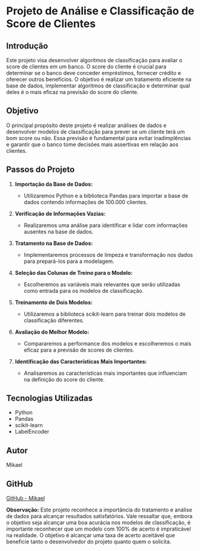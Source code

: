 # Projeto de Análise e Classificação de Score de Clientes

## Introdução
Este projeto visa desenvolver algoritmos de classificação para avaliar o score de clientes em um banco. O score do cliente é crucial para determinar se o banco deve conceder empréstimos, fornecer crédito e oferecer outros benefícios. O objetivo é realizar um tratamento eficiente na base de dados, implementar algoritmos de classificação e determinar qual deles é o mais eficaz na previsão do score do cliente.

## Objetivo
O principal propósito deste projeto é realizar análises de dados e desenvolver modelos de classificação para prever se um cliente terá um bom score ou não. Essa previsão é fundamental para evitar inadimplências e garantir que o banco tome decisões mais assertivas em relação aos clientes.

## Passos do Projeto
1. **Importação da Base de Dados:**
   - Utilizaremos Python e a biblioteca Pandas para importar a base de dados contendo informações de 100.000 clientes.

2. **Verificação de Informações Vazias:**
   - Realizaremos uma análise para identificar e lidar com informações ausentes na base de dados.

3. **Tratamento na Base de Dados:**
   - Implementaremos processos de limpeza e transformação nos dados para prepará-los para a modelagem.

4. **Seleção das Colunas de Treino para o Modelo:**
   - Escolheremos as variáveis mais relevantes que serão utilizadas como entrada para os modelos de classificação.

5. **Treinamento de Dois Modelos:**
   - Utilizaremos a biblioteca scikit-learn para treinar dois modelos de classificação diferentes.

6. **Avaliação do Melhor Modelo:**
   - Compararemos a performance dos modelos e escolheremos o mais eficaz para a previsão de scores de clientes.

7. **Identificação das Características Mais Importantes:**
   - Analisaremos as características mais importantes que influenciam na definição do score do cliente.

## Tecnologias Utilizadas
- Python
- Pandas
- scikit-learn
- LabelEncoder

## Autor
Mikael

## GitHub
[GitHub - Mikael](https://github.com/mikhzz)

**Observação:** Este projeto reconhece a importância do tratamento e análise de dados para alcançar resultados satisfatórios. Vale ressaltar que, embora o objetivo seja alcançar uma boa acurácia nos modelos de classificação, é importante reconhecer que um modelo com 100% de acerto é impraticável na realidade. O objetivo é alcançar uma taxa de acerto aceitável que beneficie tanto o desenvolvedor do projeto quanto quem o solicita.
